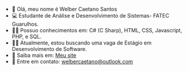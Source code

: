 - 🤵 Olá, meu nome é Welber Caetano Santos
- 💻 Estudante de Análise e Desenvolvimento de Sistemas- FATEC Guarulhos.
- 👨‍💻 Possuo conhecimentos em: C# (C Sharp), HTML, CSS, Javascript, PHP, e SQL.
- 👨‍💼 Atualmente, estou buscando uma vaga de Estágio em Desenvolvimento de Software.
- 🤔 Saiba mais em: <a href="https://welberc.github.io/CurriculoEmSite2.0/" target="_blank">Meu site</a>
- 💬 Entre em contato: <a href="mailto:welbercaetano@outlook.com">welbercaetano@outlook.com</a>

